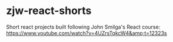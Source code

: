 # zjw-react-shorts
Short react projects built following John Smilga's React course: https://www.youtube.com/watch?v=4UZrsTqkcW4&amp;t=12323s
